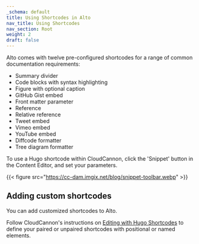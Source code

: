 ```yaml
---
_schema: default
title: Using Shortcodes in Alto
nav_title: Using Shortcodes
nav_section: Root
weight: 2
draft: false
---
```

Alto comes with twelve pre-configured shortcodes for a range of common documentation requirements:

* Summary divider
* Code blocks with syntax highlighting
* Figure with optional caption
* GitHub Gist embed
* Front matter parameter
* Reference
* Relative reference
* Tweet embed
* Vimeo embed
* YouTube embed
* Diffcode formatter
* Tree diagram formatter

To use a Hugo shortcode within CloudCannon, click the 'Snippet' button in the Content Editor, and set your parameters.

{{< figure src="https://cc-dam.imgix.net/blog/snippet-toolbar.webp" >}}

## Adding custom shortcodes

You can add customized shortcodes to Alto.

Follow CloudCannon's instructions on <a target="_blank" rel="noopener" href="https://cloudcannon.com/documentation/articles/editing-with-hugo-shortcodes/">Editing with Hugo Shortcodes</a> to define your paired or unpaired shortcodes with positional or named elements.&nbsp;
